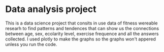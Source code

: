 # Data analysis project
This is a data science project that consits in use data of fitness wereable researh to find patterns and tendences that can show us the connections between age, sex,
ecolarity level, exercise frequence and all the answers collected. I used plotly to make the graphs so the graphs won't appered unless you run the code.

